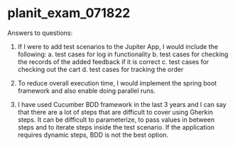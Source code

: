 # planit_exam_071822

Answers to questions:

1. If I were to add test scenarios to the Jupiter App, I would include the following:
	a. test cases for log in functionality
	b. test cases for checking the records of the added feedback if it is correct
	c. test cases for checking out the cart
	d. test cases for tracking the order
	
2. To reduce overall execution time, I would implement the spring boot framework and also enable doing parallel runs.

3. I have used Cucumber BDD framework in the last 3 years and I can say that there are a lot of steps that are difficult to cover using Gherkin steps.
It can be difficult to parameterize, to pass values in between steps and to iterate steps inside the test scenario. If the application requires dynamic steps,
BDD is not the best option.